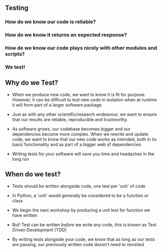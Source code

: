 ## Testing

### How do we know our code is reliable?

### How do we know it returns an expected response?

### How de we know our code plays nicely with other modules and scripts?

### We test!

## Why do we Test?

- When we produce new code, we want to know it is fit for purpose. However, it can be difficult to test new code in isolation when at runtime it will form part of a larger software package.

- Just as with any other scientific/research endeavour, we want to ensure that our results are reliable, reproducible and trustworthy.

- As software grows, our codebase becomes bigger and our dependencies become more complex. When we rewrite and update code, we want to know that our new code works as intended, both in its basic functionality and as part of a bigger web of dependencies.

- Writing tests for your software will save you time and headaches in the long run

## When do we test?

- Tests should be written alongside code, one test per 'unit' of code

- In Python, a 'unit' would generally be considered to be a function or class

- We begin the next workshop by producing a unit test for function we have written

- But! Test can be written *before* we write any code, this is known as Test Driven Development (TDD)

- By writing tests alongside your code, we know that as long as our tests are passing, our previously written code doesn't need to revisited
